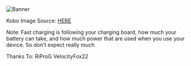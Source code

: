 ![Banner](https://github.com/user-attachments/assets/45fea1c2-0d88-4716-9689-c5ff8f194a13)

Kobo Image Source: [HERE](https://i.pximg.net/img-original/img/2025/03/09/21/47/54/128038411_p1.png)

Note: 
Fast charging is following your charging board, how much your battery can take, and how much power that are used when you use your device. So don't expect really much

Thanks To:
RiProG
VelocityFox22
